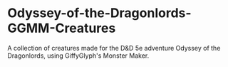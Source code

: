# Odyssey-of-the-Dragonlords-GGMM-Creatures
A collection of creatures made for the D&amp;D 5e adventure Odyssey of the Dragonlords, using GiffyGlyph's Monster Maker.

